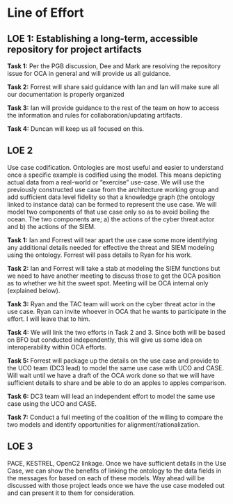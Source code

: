 # Line of Effort

## LOE 1: Establishing a long-term, accessible repository for project artifacts

**Task 1:** Per the PGB discussion, Dee and Mark are resolving the repository issue for OCA in general and will provide us all guidance.

**Task 2:** Forrest will share said guidance with Ian and Ian will make sure all our documentation is properly organized

**Task 3:** Ian will provide guidance to the rest of the team on how to access the information and rules for collaboration/updating artifacts.

**Task 4:** Duncan will keep us all focused on this.

## LOE 2
Use case codification. Ontologies are most useful and easier to understand once a specific example is codified using the model.  This means depicting actual data from a real-world or “exercise” use-case.  We will use the previously constructed use case from the architecture working group and add sufficient data level fidelity so that a knowledge graph (the ontology linked to instance data) can be formed to represent the use case. We will model two components of that use case only so as to avoid boiling the ocean.  The two components are; a) the actions of the cyber threat actor and b) the actions of the SIEM.

**Task 1:** Ian and Forrest will tear apart the use case some more identifying any additional details needed for effective the threat and SIEM modeling using the ontology. Forrest will pass details to Ryan for his work.

**Task 2:** Ian and Forrest will take a stab at modeling the SIEM functions but we need to have another meeting to discuss those to get the OCA position as to whether we hit the sweet spot.  Meeting will be OCA internal only (explained below).

**Task 3:** Ryan and the TAC team will work on the cyber threat actor in the use case. Ryan can invite whoever in OCA that he wants to participate in the effort.  I will leave that to him.

**Task 4:** We will link the two efforts in Task 2 and 3.  Since both will be based on BFO but conducted independently, this will give us some idea on interoperability within OCA efforts.

**Task 5:** Forrest will package up the details on the use case and provide to the UCO team (DC3 lead) to model the same use case with UCO and CASE.  Will wait until we have a draft of the OCA work done so that we will have sufficient details to share and be able to do an apples to apples comparison. 

**Task 6:** DC3 team will lead an independent effort to model the same use case using the UCO and CASE.

**Task 7:** Conduct a full meeting of the coalition of the willing to compare the two models and identify opportunities for alignment/rationalization.

## LOE 3
PACE, KESTREL, OpenC2 linkage.  Once we have sufficient details in the Use Case, we can show the benefits of linking the ontology to the data fields in the messages for based on each of these models.  Way ahead will be discussed with those project leads once we have the use case modeled out and can present it to them for consideration. 
